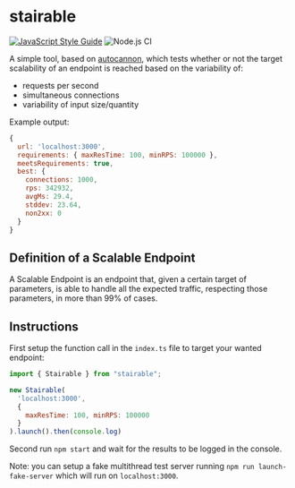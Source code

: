 # stairable

[![JavaScript Style Guide](https://img.shields.io/badge/code_style-standard-brightgreen.svg)](https://standardjs.com)
![Node.js CI](https://github.com/claudio-di-sciacca/stairable/workflows/Node.js%20CI/badge.svg)

A simple tool, based on [autocannon](https://github.com/mcollina/autocannon), which tests whether or not the target scalability of an endpoint is reached based on the variability of:
* requests per second
* simultaneous connections
* variability of input size/quantity

Example output:
```javascript
{
  url: 'localhost:3000',
  requirements: { maxResTime: 100, minRPS: 100000 },
  meetsRequirements: true,
  best: {
    connections: 1000,
    rps: 342932,
    avgMs: 29.4,
    stddev: 23.64,
    non2xx: 0
  }
}
```

## Definition of a Scalable Endpoint

A Scalable Endpoint is an endpoint that, given a certain target of parameters, is able to handle all the expected traffic, respecting those parameters, in more than 99% of cases.

## Instructions

First setup the function call in the `index.ts` file to target your wanted endpoint:
```javascript
import { Stairable } from "stairable";

new Stairable(
  'localhost:3000',
  {
    maxResTime: 100, minRPS: 100000
  }
).launch().then(console.log)
```

Second run `npm start` and wait for the results to be logged in the console.

Note: you can setup a fake multithread test server running `npm run launch-fake-server` which will run on `localhost:3000`.
